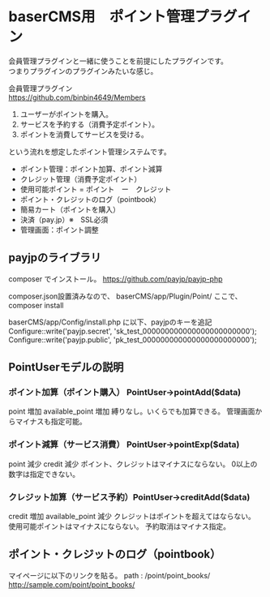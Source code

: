 
# baserCMS用　ポイント管理プラグイン

会員管理プラグインと一緒に使うことを前提にしたプラグインです。  
つまりプラグインのプラグインみたいな感じ。  

会員管理プラグイン  
https://github.com/binbin4649/Members  

1. ユーザーがポイントを購入。
2. サービスを予約する（消費予定ポイント）。
3. ポイントを消費してサービスを受ける。

という流れを想定したポイント管理システムです。

 - ポイント管理：ポイント加算、ポイント減算
 - クレジット管理（消費予定ポイント）
 - 使用可能ポイント = ポイント　ー　クレジット
 - ポイント・クレジットのログ（pointbook）
 - 簡易カート（ポイントを購入）
 - 決済（pay.jp）※　SSL必須
 - 管理画面：ポイント調整


## payjpのライブラリ
composer でインストール。
https://github.com/payjp/payjp-php

composer.json設置済みなので、
baserCMS/app/Plugin/Point/
ここで、composer install

baserCMS/app/Config/install.php
に以下、payjpのキーを追記
Configure::write('payjp.secret', 'sk_test_000000000000000000000000');
Configure::write('payjp.public', 'pk_test_000000000000000000000000');



## PointUserモデルの説明

### ポイント加算（ポイント購入） PointUser->pointAdd($data)
point 増加
available_point 増加
縛りなし。いくらでも加算できる。
管理画面からマイナスも指定可能。
  
### ポイント減算（サービス消費） PointUser->pointExp($data)
point 減少
credit 減少
ポイント、クレジットはマイナスにならない。
0以上の数字は指定できない。

### クレジット加算（サービス予約）PointUser->creditAdd($data)
credit 増加
available_point 減少
クレジットはポイントを超えてはならない。
使用可能ポイントはマイナスにならない。
予約取消はマイナス指定。

## ポイント・クレジットのログ（pointbook）
マイページに以下のリンクを貼る。
path : /point/point_books/
http://sample.com/point/point_books/



 